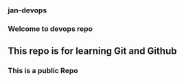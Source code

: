 ### jan-devops
### Welcome to devops repo
## This repo is for learning Git and Github
### This is a public Repo
